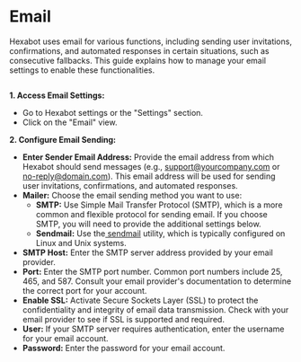# Email

Hexabot uses email for various functions, including sending user invitations, confirmations, and automated responses in certain situations, such as consecutive fallbacks. This guide explains how to manage your email settings to enable these functionalities.

<figure><img src="https://lh7-rt.googleusercontent.com/docsz/AD_4nXeK1vjqwTERZXCObBBXa7T9RGajnzV4qfIzyrRN_3pnpw3Ti0Dth_5nqD-x4ZJBbf8loj53S0YMG4P_NORLgSZPpUgtcLZxN-oj6e7UyndIqqZEavrRXQTVLbSuKvUEz5dMYwz4Zcaf27Jtds0uYZBlIk1G?key=c4KGOy1R8duHlV2m8G2iNQ" alt=""><figcaption></figcaption></figure>

**1. Access Email Settings:**

* Go to Hexabot settings or the "Settings" section.
* Click on the "Email" view.

**2. Configure Email Sending:**

* **Enter Sender Email Address:** Provide the email address from which Hexabot should send messages (e.g., support@yourcompany.com or  no-reply@domain.com). This email address will be used for sending user invitations, confirmations, and automated responses.
* **Mailer:** Choose the email sending method you want to use:
  * **SMTP:** Use Simple Mail Transfer Protocol (SMTP), which is a more common and flexible protocol for sending email. If you choose SMTP, you will need to provide the additional settings below.
  * **Sendmail:** Use the[ sendmail](https://en.wikipedia.org/wiki/Sendmail) utility, which is typically configured on Linux and Unix systems.
* **SMTP Host:** Enter the SMTP server address provided by your email provider.
* **Port:** Enter the SMTP port number. Common port numbers include 25, 465, and 587. Consult your email provider's documentation to determine the correct port for your account.
* **Enable SSL:** Activate Secure Sockets Layer (SSL) to protect the confidentiality and integrity of email data transmission. Check with your email provider to see if SSL is supported and required.
* **User:** If your SMTP server requires authentication, enter the username for your email account.
* **Password:** Enter the password for your email account.
